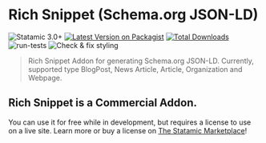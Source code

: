 # Rich Snippet (Schema.org JSON-LD)

![Statamic 3.0+](https://img.shields.io/badge/Statamic-3.0+-FF269E?style=for-the-badge&link=https://statamic.com)
[![Latest Version on Packagist](https://img.shields.io/packagist/v/optimoapps/statamic-rich-snippet.svg?style=for-the-badge)](https://packagist.org/packages/optimoapps/statamic-rich-snippet)
[![Total Downloads](https://img.shields.io/packagist/dt/optimoapps/statamic-rich-snippet.svg?style=for-the-badge)](https://packagist.org/packages/optimoapps/statamic-rich-snippet)
![run-tests](https://github.com/OptimoApps/statamic-rich-snippet/workflows/run-tests/badge.svg)
![Check & fix styling](https://github.com/OptimoApps/statamic-rich-snippet/workflows/Check%20&%20fix%20styling/badge.svg)

> Rich Snippet Addon for generating Schema.org JSON-LD. Currently, supported type BlogPost, News Article, Article, Organization and Webpage.

## Rich Snippet is a Commercial Addon.

You can use it for free while in development, but requires a license to use on a live site. Learn more or buy a license on [The Statamic Marketplace](https://statamic.com/marketplace/addons/statamic-rich-snippet)!
